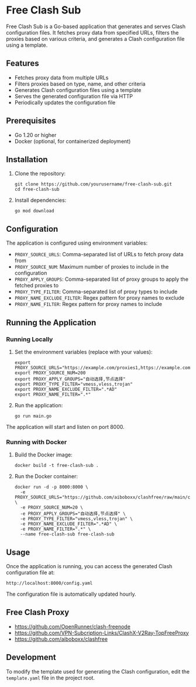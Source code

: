 # Free Clash Sub

Free Clash Sub is a Go-based application that generates and serves Clash configuration files. It fetches proxy data from specified URLs, filters the proxies based on various criteria, and generates a Clash configuration file using a template.

## Features

- Fetches proxy data from multiple URLs
- Filters proxies based on type, name, and other criteria
- Generates Clash configuration files using a template
- Serves the generated configuration file via HTTP
- Periodically updates the configuration file

## Prerequisites

- Go 1.20 or higher
- Docker (optional, for containerized deployment)

## Installation

1. Clone the repository:
   ```
   git clone https://github.com/yourusername/free-clash-sub.git
   cd free-clash-sub
   ```

2. Install dependencies:
   ```
   go mod download
   ```

## Configuration

The application is configured using environment variables:

- `PROXY_SOURCE_URLS`: Comma-separated list of URLs to fetch proxy data from
- `PROXY_SOURCE_NUM`: Maximum number of proxies to include in the configuration
- `PROXY_APPLY_GROUPS`: Comma-separated list of proxy groups to apply the fetched proxies to
- `PROXY_TYPE_FILTER`: Comma-separated list of proxy types to include
- `PROXY_NAME_EXCLUDE_FILTER`: Regex pattern for proxy names to exclude
- `PROXY_NAME_FILTER`: Regex pattern for proxy names to include

## Running the Application

### Running Locally

1. Set the environment variables (replace with your values):
   ```
   export PROXY_SOURCE_URLS="https://example.com/proxies1,https://example.com/proxies2"
   export PROXY_SOURCE_NUM=200
   export PROXY_APPLY_GROUPS="自动选择,节点选择"
   export PROXY_TYPE_FILTER="vmess,vless,trojan"
   export PROXY_NAME_EXCLUDE_FILTER=".*AD"
   export PROXY_NAME_FILTER=".*"
   ```

2. Run the application:
   ```
   go run main.go
   ```

The application will start and listen on port 8000.

### Running with Docker

1. Build the Docker image:
   ```
   docker build -t free-clash-sub .
   ```

2. Run the Docker container:
   ```
   docker run -d -p 8000:8000 \
     -e PROXY_SOURCE_URLS="https://github.com/aiboboxx/clashfree/raw/main/clash.yml" \
     -e PROXY_SOURCE_NUM=20 \
     -e PROXY_APPLY_GROUPS="自动选择,节点选择" \
     -e PROXY_TYPE_FILTER="vmess,vless,trojan" \
     -e PROXY_NAME_EXCLUDE_FILTER=".*AD" \
     -e PROXY_NAME_FILTER=".*" \
     --name free-clash-sub free-clash-sub
   ```

## Usage

Once the application is running, you can access the generated Clash configuration file at:

```
http://localhost:8000/config.yaml
```

The configuration file is automatically updated hourly.

## Free Clash Proxy
- https://github.com/OpenRunner/clash-freenode
- https://github.com/VPN-Subcription-Links/ClashX-V2Ray-TopFreeProxy
- https://github.com/aiboboxx/clashfree

## Development

To modify the template used for generating the Clash configuration, edit the `template.yaml` file in the project root.